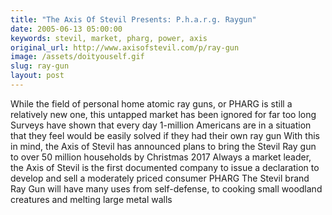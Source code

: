 ```yaml
---
title: "The Axis Of Stevil Presents: P.h.a.r.g. Raygun"
date: 2005-06-13 05:00:00
keywords: stevil, market, pharg, power, axis
original_url: http://www.axisofstevil.com/p/ray-gun
image: /assets/doityouself.gif
slug: ray-gun
layout: post
---
```


While the field of personal home atomic ray guns, or PHARG is still a relatively new one, this untapped market has been ignored for far too long Surveys have shown that every day 1-million Americans are in a situation that they feel would be easily solved if they had their own ray gun With this in mind, the Axis of Stevil has announced plans to bring the Stevil Ray gun to over 50 million households by Christmas 2017 Always a market leader, the Axis of Stevil is the first documented company to issue a declaration to develop and sell a moderately priced consumer PHARG The Stevil brand Ray Gun will have many uses from self-defense, to cooking small woodland creatures and melting large metal walls

